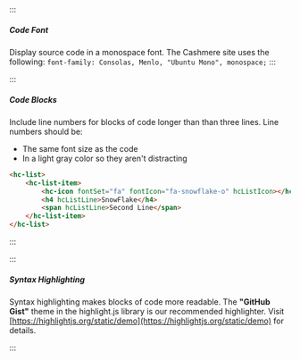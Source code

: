 :::
##### Code Font
Display source code in a monospace font. The Cashmere site uses the following: `font-family: Consolas, Menlo, "Ubuntu Mono", monospace;`
:::

:::
##### Code Blocks
Include line numbers for blocks of code longer than than three lines. Line numbers should be:
- The same font size as the code
- In a light gray color so they aren't distracting

``` html
<hc-list>
    <hc-list-item>
        <hc-icon fontSet="fa" fontIcon="fa-snowflake-o" hcListIcon></hc-icon>
        <h4 hcListLine>SnowFlake</h4>
        <span hcListLine>Second Line</span>
    </hc-list-item>
</hc-list>
```
:::

:::
##### Syntax Highlighting
Syntax highlighting makes blocks of code more readable. The **"GitHub Gist"** theme in the highlight.js library is our recommended highlighter. Visit [https://highlightjs.org/static/demo](https://highlightjs.org/static/demo) for details.

:::
